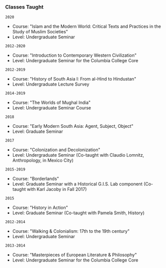 ### Classes Taught

`2020`

- Course: "Islam and the Modern World: Critical Texts and Practices in the Study of Muslim Societies"
- Level: Undergraduate Seminar

`2012-2020`

- Course: "Introduction to Contemporary Western Civilization"
- Level: Undergraduate Seminar for the Columbia College Core

`2012-2019`

- Course: "History of South Asia I: From al-Hind to Hindustan"
- Level: Undergraduate Lecture Survey

`2014-2019`

- Course: "The Worlds of Mughal India"
- Level: Undergraduate Seminar Course

`2018`

- Course: "Early Modern South Asia: Agent, Subject, Object"
- Level: Graduate Seminar

`2017`

- Course: "Colonization and Decolonization"
- Level: Undergraduate Seminar (Co-taught with Claudio Lomnitz, Anthropology, in Mexico City)

`2015-2019`

- Course: "Borderlands"
- Level: Graduate Seminar with a Historical G.I.S. Lab component (Co-taught with Karl Jacoby in Fall 2017)

`2015`

- Course: "History in Action"
- Level: Graduate Seminar (Co-taught with Pamela Smith, History)

`2012-2014`

- Course: "Walking & Colonialism: 17th to the 19th century"
- Level: Undergraduate Seminar

`2013-2014`

- Course: "Masterpieces of European Literature & Philosophy"
- Level: Undergraduate Seminar for the Columbia College Core
<!---
### Thesis Supervision

**Ph.D. Sponsor**

- Tania Bhattacharyya, PhD received 2019 (Harvard Society of Fellows, 2019-2022)
- Rahul Sarwate, PhD received 2020 (Assistant Professor, Ahmedabad University)
- Sayantani Mukherjee, PhD received 2021 (Assistant Professor, Ashoka University)
- Laura Yan, G07
- Joslyn DeVinney, G07

**Ph.D. Committee Member, Columbia or at other Institutions**

- Samyak Ghosh (MESAAS, Columbia), “Formations of the King: Politics, Pleasure, and Law in Contact Zones of Early Eighteenth-Century Brahmaputra Valley, 1700-1750” (2022)
- Aaron Mandon-Plasek (History, Columbia), “Genealogies of Machine Learning, 1950-1995” (2022)
- Angela Giordani (History, Columbia), “Making Falsafa in Modern Egypt: Towards a History of Islamic Philosophy in the Twentieth Century” (2020)
- Esmat Elhalaby (History, Rice University), “The Arab Rediscovery of India.” (2019, current Assistant Professor at University of Toronto)
- Fatima Quraishi (Art History, New York University), “Necropolis as Palimpsest: the Cemetery of Makli in Sindh, Pakistan.” (2019, current Assistant Professor at UC Riverside)
- Shayan Rajani (History, Tufts University), “Reimagining the World, Remaking the Region: Distinction and Difference in Early Modern and Modern Sindh.” (2018, current Assistant Professor at LUMS Lahore)
- Sonia Ahsan (Anthropology), “States of Honor: Sexual Ethics and the Politics of Promiscuity in Afghanistan.” (2015)
- Anand V. Taneja (Anthropology), “The Sacred as History: Presencing the Past in the Medieval Ruins of Delhi.” (2013, current Assistant Professor at Vanderbilt)

**M.A. M.Phil Supervision**

- Mahum Qazi (2022)
- Safia Mahmood (2022)
- Sayeed Chowdhury (2022)
- Mahum Qazi (2022)
- Xintong Chen (2022)
- Sofia Shehana Basheer (2021)
- Anna Misra (2021)
- Wanjiku Elizabeth Karanja (2019)
- Tobias Peser (2017)
- Anisha Padma (2017)
- Heba Islam (Anthropology) (2016)
- Nadia Misir (American Studies) (2016)
- Selim Karlitekin (MESAAS) (2014)

**B.A. Senior Thesis First/Second Reader**

- Liza Chowdhury, ’19 (Thesis won the Taraknath Das Prize for Undergraduate Excellence in South Asian Studies)
- Tara Chand Lal, ’17
- Jingwei Xu, ’16 (Thesis won the Taraknath Das Prize for Undergraduate Excellence in South Asian Studies)
- Sundas Amer ’15
- David Abud ’14
- Priom Ahmed ’14 (Thesis won the Taraknath Das Prize for Undergraduate Excellence in South Asian Studies)
- Lewis Wes ’13 (Thesis won the Taraknath Das Prize for Undergraduate Excellence in South Asian Studies)
- Sameaa Butt ’13

---> 
